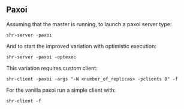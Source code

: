 Paxoi
-----

Assuming that the master is running, to launch a paxoi server type:

    shr-server -paxoi

And to start the improved variation with optimistic execution:

    shr-server -paxoi -optexec

This variation requires custom client:

    shr-client -paxoi -args "-N <number_of_replicas> -pclients 0" -f

For the vanilla paxoi run a simple client with:

    shr-client -f
